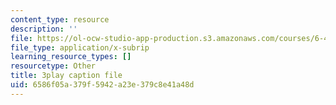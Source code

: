 ```yaml
---
content_type: resource
description: ''
file: https://ol-ocw-studio-app-production.s3.amazonaws.com/courses/6-451-principles-of-digital-communication-ii-spring-2005/6586f05a379f5942a23e379c8e41a48d_zWZCMrKIikw.vtt
file_type: application/x-subrip
learning_resource_types: []
resourcetype: Other
title: 3play caption file
uid: 6586f05a-379f-5942-a23e-379c8e41a48d
---
```

